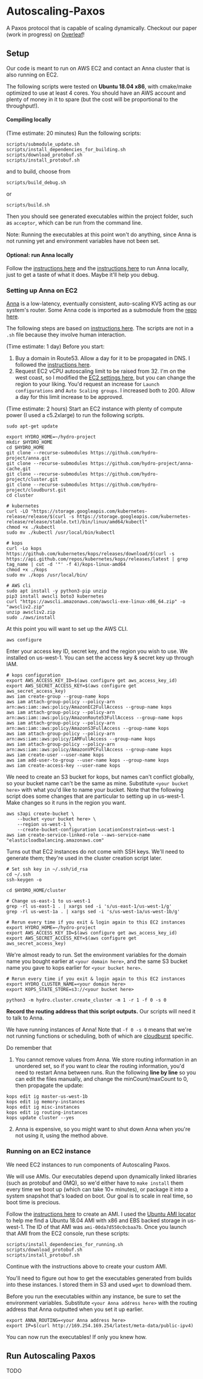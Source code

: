 # Autoscaling-Paxos
A Paxos protocol that is capable of scaling dynamically.
Checkout our paper (work in progress) on [Overleaf](https://www.overleaf.com/read/bvnnzjbpxybc)!

## Setup
Our code is meant to run on AWS EC2 and contact an Anna cluster that is also running on EC2.

The following scripts were tested on **Ubuntu 18.04 x86**, with cmake/make optimized to use at least 4 cores. You should have an AWS account and plenty of money in it to spare (but the cost will be proportional to the throughput!).

#### Compiling locally
(Time estimate: 20 minutes) Run the following scripts:
```shell script
scripts/submodule_update.sh
scripts/install_dependencies_for_building.sh
scripts/download_protobuf.sh
scripts/install_protobuf.sh
```
and to build, choose from 
```shell script
scripts/build_debug.sh
```
or
```shell script
scripts/build.sh
```
Then you should see generated executables within the project folder, such as `acceptor`, which can be run from the command line.

Note: Running the executables at this point won't do anything, since Anna is not running yet and environment variables have not been set.

#### Optional: run Anna locally
Follow the [instructions here](https://github.com/hydro-project/anna/blob/master/docs/building-anna.md) and the [instructions here](https://github.com/hydro-project/anna/blob/master/docs/local-mode.md) to run Anna locally, just to get a taste of what it does. Maybe it'll help you debug.

### Setting up Anna on EC2
[Anna](https://github.com/hydro-project/anna) is a low-latency, eventually consistent, auto-scaling KVS acting as our system's router. Some Anna code is imported as a submodule from the [repo here](https://github.com/hydro-project/common).

The following steps are based on [instructions here](https://github.com/hydro-project/cluster/blob/master/docs/getting-started-aws.md). The scripts are not in a `.sh` file because they involve human interaction.

(Time estimate: 1 day) Before you start:
1. Buy a domain in Route53. Allow a day for it to be propagated in DNS. I followed the [instructions here](https://docs.aws.amazon.com/Route53/latest/DeveloperGuide/domain-register.html).
2. Request EC2 vCPU autoscaling limit to be raised from 32. I'm on the west coast, so I modified the [EC2 settings here](https://us-west-1.console.aws.amazon.com/ec2/v2/home?region=us-west-1#Limits:), but you can change the region to your liking. You'd request an increase for `Launch configurations` and `Auto Scaling groups`. I increased both to 200. Allow a day for this limit increase to be approved.

(Time estimate: 2 hours) Start an EC2 instance with plenty of compute power (I used a c5.2xlarge) to run the following scripts.

```shell script
sudo apt-get update

export HYDRO_HOME=~/hydro-project
mkdir $HYDRO_HOME
cd $HYDRO_HOME
git clone --recurse-submodules https://github.com/hydro-project/anna.git
git clone --recurse-submodules https://github.com/hydro-project/anna-cache.git
git clone --recurse-submodules https://github.com/hydro-project/cluster.git
git clone --recurse-submodules https://github.com/hydro-project/cloudburst.git
cd cluster

# kubernetes
curl -LO "https://storage.googleapis.com/kubernetes-release/release/$(curl -s https://storage.googleapis.com/kubernetes-release/release/stable.txt)/bin/linux/amd64/kubectl"
chmod +x ./kubectl
sudo mv ./kubectl /usr/local/bin/kubectl

# kops
curl -Lo kops https://github.com/kubernetes/kops/releases/download/$(curl -s https://api.github.com/repos/kubernetes/kops/releases/latest | grep tag_name | cut -d '"' -f 4)/kops-linux-amd64
chmod +x ./kops
sudo mv ./kops /usr/local/bin/

# AWS cli
sudo apt install -y python3-pip unzip
pip3 install awscli boto3 kubernetes
curl "https://awscli.amazonaws.com/awscli-exe-linux-x86_64.zip" -o "awscliv2.zip"
unzip awscliv2.zip
sudo ./aws/install
```

At this point you will want to set up the AWS CLI.
```shell script
aws configure
```
Enter your access key ID, secret key, and the region you wish to use. We installed on us-west-1. You can set the access key & secret key up through IAM.

```shell script
# kops configuration
export AWS_ACCESS_KEY_ID=$(aws configure get aws_access_key_id)
export AWS_SECRET_ACCESS_KEY=$(aws configure get aws_secret_access_key)
aws iam create-group --group-name kops
aws iam attach-group-policy --policy-arn arn:aws:iam::aws:policy/AmazonEC2FullAccess --group-name kops
aws iam attach-group-policy --policy-arn arn:aws:iam::aws:policy/AmazonRoute53FullAccess --group-name kops
aws iam attach-group-policy --policy-arn arn:aws:iam::aws:policy/AmazonS3FullAccess --group-name kops
aws iam attach-group-policy --policy-arn arn:aws:iam::aws:policy/IAMFullAccess --group-name kops
aws iam attach-group-policy --policy-arn arn:aws:iam::aws:policy/AmazonVPCFullAccess --group-name kops
aws iam create-user --user-name kops
aws iam add-user-to-group --user-name kops --group-name kops
aws iam create-access-key --user-name kops
```

We need to create an S3 bucket for kops, but names can't conflict globally, so your bucket name can't be the same as mine. Substitute `<your bucket here>` with what you'd like to name your bucket. Note that the following script does some changes that are particular to setting up in us-west-1. Make changes so it runs in the region you want.
```shell script
aws s3api create-bucket \
    --bucket <your bucket here> \
    --region us-west-1 \
    --create-bucket-configuration LocationConstraint=us-west-1
aws iam create-service-linked-role --aws-service-name "elasticloadbalancing.amazonaws.com"
```

Turns out that EC2 instances do not come with SSH keys. We'll need to generate them; they're used in the cluster creation script later.
```shell script
# Set ssh key in ~/.ssh/id_rsa
cd ~/.ssh
ssh-keygen -o
```

```shell script
cd $HYDRO_HOME/cluster

# Change us-east-1 to us-west-1
grep -rl us-east-1 . | xargs sed -i 's/us-east-1/us-west-1/g'
grep -rl us-west-1a . | xargs sed -i 's/us-west-1a/us-west-1b/g'

# Rerun every time if you exit & login again to this EC2 instances
export HYDRO_HOME=~/hydro-project
export AWS_ACCESS_KEY_ID=$(aws configure get aws_access_key_id)
export AWS_SECRET_ACCESS_KEY=$(aws configure get aws_secret_access_key)
```

We're almost ready to run. Set the environment variables for the domain name you bought earlier at `<your domain here>`, and the same S3 bucket name you gave to kops earlier for `<your bucket here>`.
```shell script
# Rerun every time if you exit & login again to this EC2 instances
export HYDRO_CLUSTER_NAME=<your domain here>
export KOPS_STATE_STORE=s3://<your bucket here>

python3 -m hydro.cluster.create_cluster -m 1 -r 1 -f 0 -s 0
```
**Record the routing address that this script outputs.** Our scripts will need it to talk to Anna.

We have running instances of Anna! Note that `-f 0 -s 0` means that we're not running functions or scheduling, both of which are [cloudburst](https://github.com/hydro-project/cloudburst) specific.

Do remember that
1. You cannot remove values from Anna. We store routing information in an unordered set, so if you want to clear the routing information, you'd need to restart Anna between runs. Run the following **line by line** so you can edit the files manually, and change the minCount/maxCount to 0, then propagate the update:
```shell script
kops edit ig master-us-west-1b
kops edit ig memory-instances
kops edit ig misc-instances
kops edit ig routing-instances
kops update cluster --yes
```
2. Anna is expensive, so you might want to shut down Anna when you're not using it, using the method above.

### Running on an EC2 instance
We need EC2 instances to run components of Autoscaling Paxos.

We will use AMIs. Our executables depend upon dynamically linked libraries (such as protobuf and 0MQ), so we'd either have to `make install` them every time we boot up (which can take 10+ minutes), or package it into a system snapshot that's loaded on boot. Our goal is to scale in real time, so boot time is precious.

Follow the [instructions here](https://docs.aws.amazon.com/AWSEC2/latest/UserGuide/creating-an-ami-ebs.html#how-to-create-ebs-ami) to create an AMI. I used the [Ubuntu AMI locator](https://cloud-images.ubuntu.com/locator/ec2/) to help me find a Ubuntu 18.04 AMI with x86 and EBS backed storage in us-west-1. The ID of that AMI was `ami-00da7d550c0cbaa7b`. Once you launch that AMI from the EC2 console, run these scripts:
```shell script
scripts/install_dependencies_for_running.sh
scripts/download_protobuf.sh
scripts/install_protobuf.sh
```
Continue with the instructions above to create your custom AMI.

You'll need to figure out how to get the executables generated from builds into these instances. I stored them in S3 and used `wget` to download them.

Before you run the executables within any instance, be sure to set the environment variables. Substitute `<your Anna address here>` with the routing address that Anna outputted when you set it up earlier.
```shell script
export ANNA_ROUTING=<your Anna address here>
export IP=$(curl http://169.254.169.254/latest/meta-data/public-ipv4)
```

You can now run the executables! If only you knew how.

## Run Autoscaling Paxos

TODO

